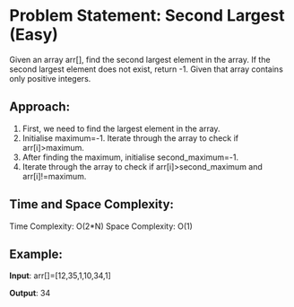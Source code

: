 # Problem Statement: Second Largest (Easy)
Given an array arr[], find the second largest element in the array. If the second largest element does not exist, return -1. Given that array contains only positive integers.

## Approach:
1. First, we need to find the largest element in the array.
2. Initialise maximum=-1. Iterate through the array to check if arr[i]>maximum.
3. After finding the maximum, initialise second_maximum=-1.
4. Iterate through the array to check if arr[i]>second_maximum and arr[i]!=maximum.

## Time and Space Complexity:
Time Complexity: O(2*N)
Space Complexity: O(1)

## Example:
**Input**: arr[]=[12,35,1,10,34,1]

**Output**: 34
